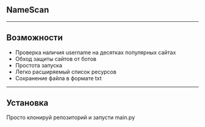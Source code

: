 ## NameScan

---

## Возможности

- Проверка наличия username на десятках популярных сайтах
- Обход защиты сайтов от ботов
- Простота запуска
- Легко расширяемый список ресурсов
- Сохранение файла в формате txt

---
## Установка
Просто клонируй репозиторий и запусти main.py
